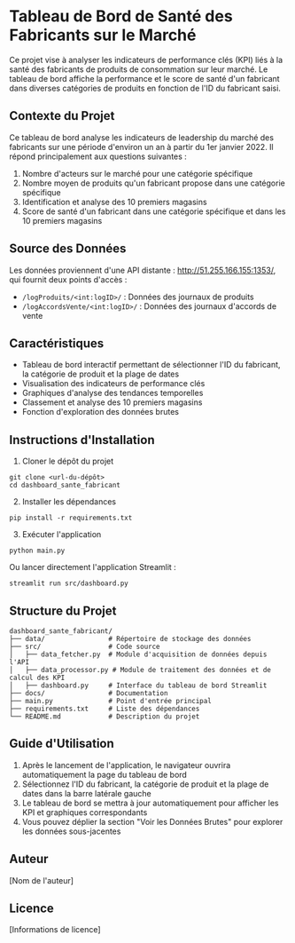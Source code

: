 # Tableau de Bord de Santé des Fabricants sur le Marché

Ce projet vise à analyser les indicateurs de performance clés (KPI) liés à la santé des fabricants de produits de consommation sur leur marché. Le tableau de bord affiche la performance et le score de santé d'un fabricant dans diverses catégories de produits en fonction de l'ID du fabricant saisi.

## Contexte du Projet

Ce tableau de bord analyse les indicateurs de leadership du marché des fabricants sur une période d'environ un an à partir du 1er janvier 2022. Il répond principalement aux questions suivantes :

1. Nombre d'acteurs sur le marché pour une catégorie spécifique
2. Nombre moyen de produits qu'un fabricant propose dans une catégorie spécifique
3. Identification et analyse des 10 premiers magasins
4. Score de santé d'un fabricant dans une catégorie spécifique et dans les 10 premiers magasins

## Source des Données

Les données proviennent d'une API distante : http://51.255.166.155:1353/, qui fournit deux points d'accès :
- `/logProduits/<int:logID>/` : Données des journaux de produits
- `/logAccordsVente/<int:logID>/` : Données des journaux d'accords de vente

## Caractéristiques

- Tableau de bord interactif permettant de sélectionner l'ID du fabricant, la catégorie de produit et la plage de dates
- Visualisation des indicateurs de performance clés
- Graphiques d'analyse des tendances temporelles
- Classement et analyse des 10 premiers magasins
- Fonction d'exploration des données brutes

## Instructions d'Installation

1. Cloner le dépôt du projet
```
git clone <url-du-dépôt>
cd dashboard_sante_fabricant
```

2. Installer les dépendances
```
pip install -r requirements.txt
```

3. Exécuter l'application
```
python main.py
```
Ou lancer directement l'application Streamlit :
```
streamlit run src/dashboard.py
```

## Structure du Projet

```
dashboard_sante_fabricant/
├── data/                # Répertoire de stockage des données
├── src/                 # Code source
│   ├── data_fetcher.py  # Module d'acquisition de données depuis l'API
│   ├── data_processor.py # Module de traitement des données et de calcul des KPI
│   ├── dashboard.py     # Interface du tableau de bord Streamlit
├── docs/                # Documentation
├── main.py              # Point d'entrée principal
├── requirements.txt     # Liste des dépendances
└── README.md            # Description du projet
```

## Guide d'Utilisation

1. Après le lancement de l'application, le navigateur ouvrira automatiquement la page du tableau de bord
2. Sélectionnez l'ID du fabricant, la catégorie de produit et la plage de dates dans la barre latérale gauche
3. Le tableau de bord se mettra à jour automatiquement pour afficher les KPI et graphiques correspondants
4. Vous pouvez déplier la section "Voir les Données Brutes" pour explorer les données sous-jacentes

## Auteur

[Nom de l'auteur]

## Licence

[Informations de licence] 